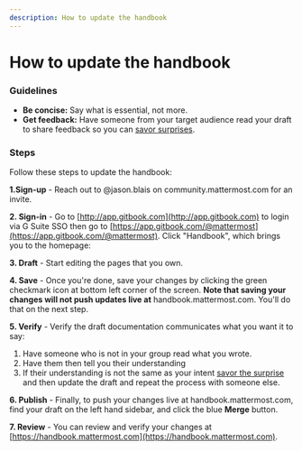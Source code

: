 ```yaml
---
description: How to update the handbook
---
```


# How to update the handbook

### Guidelines 

* **Be concise:** Say what is essential, not more. 
* **Get feedback:** Have someone from your target audience read your draft to share feedback so you can [savor surprises](../about-mattermost/mindsets.md#savor-surprises).

### Steps

Follow these steps to update the handbook:

**1.Sign-up** - Reach out to @jason.blais on community.mattermost.com for an invite.

**2. Sign-in** - Go to [http://app.gitbook.com](http://app.gitbook.com) to login via G Suite SSO then go to [https://app.gitbook.com/@mattermost](https://app.gitbook.com/@mattermost). Click "Handbook", which brings you to the homepage:

**3. Draft** - Start editing the pages that you own. 

**4. Save** - Once you're done, save your changes by clicking the green checkmark icon at bottom left corner of the screen. **Note that saving your changes will not push updates live at** handbook.mattermost.com. You'll do that on the next step.

**5. Verify** - Verify the draft documentation communicates what you want it to say: 

1. Have someone who is not in your group read what you wrote. 
2. Have them then tell you their understanding 
3. If their understanding is not the same as your intent [savor the surprise](../about-mattermost/mindsets.md#savor-surprises) and then update the draft and repeat the process with someone else. 

**6. Publish** - Finally, to push your changes live at handbook.mattermost.com, find your draft on the left hand sidebar, and click the blue **Merge** button.

**7. Review** - You can review and verify your changes at [https://handbook.mattermost.com](https://handbook.mattermost.com).

